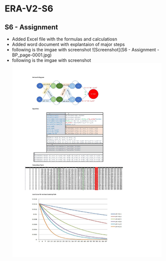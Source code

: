 # ERA-V2-S6
## S6 - Assignment

* Added Excel file with the formulas and calculatiosn
* Added word document with explantaion of major steps
* following is the imgae with screenshot ![Screenshot](S6 - Assignment -BP_page-0001.jpg)
* following is the imgae with screenshot ![Screenshot](https://github.com/SatamRoy/ERA-V2-S6/blob/main/S6%20-%20Assignment%20-BP_page-0001.jpg)

